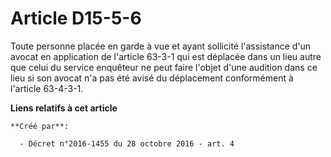 # Article D15-5-6

Toute  personne placée en garde à vue et ayant sollicité l'assistance d'un  avocat en application de l'article 63-3-1 qui est
déplacée dans un lieu  autre que celui du service enquêteur ne peut faire l'objet d'une  audition dans ce lieu si son avocat
n'a pas été avisé du déplacement  conformément à l'article 63-4-3-1.

**Liens relatifs à cet article**

	**Créé par**:

	  - Décret n°2016-1455 du 28 octobre 2016 - art. 4
